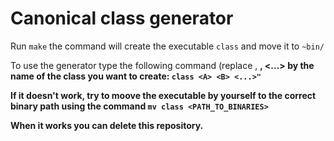 # Canonical class generator

Run ```make``` the command will create the executable ```class``` and move it to ```~bin/```

To use the generator type the following command (replace <A>, <B>, <...> by the name of the class you want to create: ```class <A> <B> <...>"```
  
If it doesn't work, try to moove the executable by yourself to the correct binary path using the command ```mv class <PATH_TO_BINARIES>```
  
When it works you can delete this repository.
